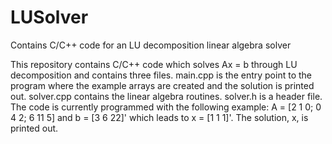 # LUSolver
Contains C/C++ code for an LU decomposition linear algebra solver

This repository contains C/C++ code which solves Ax = b through LU decomposition and contains three files.  main.cpp is the entry point to the program where the example arrays are created and the solution is printed out.  solver.cpp contains the linear algebra routines.  solver.h is a header file.  The code is currently programmed with the following example: A = [2 1 0; 0 4 2; 6 11 5] and b = [3 6 22]' which leads to x = [1 1 1]'.  The solution, x, is printed out. 
